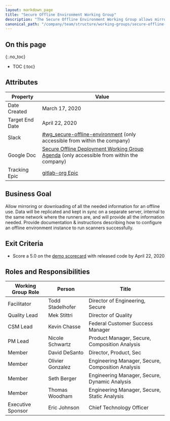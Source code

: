 ```yaml
---
layout: markdown_page
title: "Secure Offline Environment Working Group"
description: "The Secure Offline Environment Working Group allows mirroring or downloading of all the needed information for an offline use."
canonical_path: "/company/team/structure/working-groups/secure-offline-environment/"
---
```


## On this page
{:.no_toc}

- TOC
{:toc}

## Attributes

| Property        | Value        |
|-----------------|--------------|
| Date Created    | March 17, 2020 |
| Target End Date | April 22, 2020 |
| Slack           | [#wg_secure-offline-environment](https://gitlab.slack.com/archives/CV9K1JEF5) (only accessible from within the company) |
| Google Doc      | [Secure Offline Deployment Working Group Agenda](https://docs.google.com/document/d/13eDkeyMH1rp7Dhzy0t-nIlwVfCqbSEp_WUftJGqFHzQ/edit?usp=sharing) (only accessible from within the company) |
| Tracking Epic   | [gitlab-org Epic](https://gitlab.com/groups/gitlab-org/-/epics/1359)

## Business Goal
Allow mirroring or downloading of all the needed information for an offline use. Data will be replicated and kept in sync on a separate server, internal to the same network where the runners are, and will provide all the information needed. Provide documentation & instructions describing how to configure an offline environment instance to run scanners successfully.

## Exit Criteria

* Score a 5.0 on the [demo scorecard](https://docs.google.com/spreadsheets/d/1plXG0IHLTz8l1P7bec_-QBEqoferWGw4BtaNK314Rmo/edit?ts=5e6a5425#gid=0) with released code by April 22, 2020


## Roles and Responsibilities

| Working Group Role | Person           | Title                                             |
|--------------------|------------------|---------------------------------------------------|
| Facilitator        | Todd Stadelhofer | Director of Engineering, Secure                   |
| Quality Lead       | Mek Stittri      | Director of Quality                               |
| CSM Lead           | Kevin Chasse     | Federal Customer Success Manager                 |
| PM Lead            | Nicole Schwartz  | Product Manager, Secure, Composition Analysis     |
| Member             | David DeSanto    | Director, Product, Sec                |
| Member             | Olivier Gonzalez | Engineering Manager, Secure, Composition Analysis |
| Member             | Seth Berger      | Engineering Manager, Secure, Dynamic Analysis     |
| Member             | Thomas Woodham   | Engineering Manager, Secure, Static Analysis      |
| Executive Sponsor  | Eric Johnson     | Chief Technology Officer                                |
